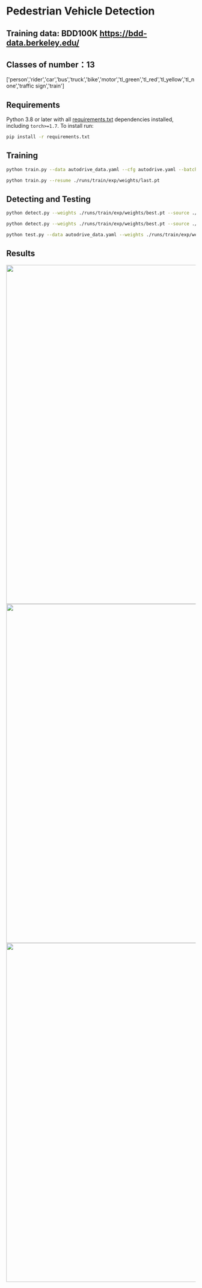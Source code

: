

# Pedestrian Vehicle Detection
## 
## Training data: BDD100K https://bdd-data.berkeley.edu/

## Classes of number：13   
['person','rider','car','bus','truck','bike','motor','tl_green','tl_red','tl_yellow','tl_none','traffic sign','train']

## Requirements
Python 3.8 or later with all [requirements.txt](https://github.com/ultralytics/yolov5/blob/master/requirements.txt) dependencies installed, including `torch>=1.7`. To install run:
```bash
pip install -r requirements.txt
```
## Training
```bash
python train.py --data autodrive_data.yaml --cfg autodrive.yaml --batch-size 32

python train.py --resume ./runs/train/exp/weights/last.pt
```
## Detecting and Testing
```bash
python detect.py --weights ./runs/train/exp/weights/best.pt --source ./BDD100K/images/test --conf 0.3

python detect.py --weights ./runs/train/exp/weights/best.pt --source ./BDD100K/images/vedio/new/*.mp4 --conf 0.3

python test.py --data autodrive_data.yaml --weights ./runs/train/exp/weights/best.pt
```
## Results
<img src="https://github.com/TtZJ2/yolov5-Pedestrian-Vehicle-Detection/blob/main/runs/detect/exp/a1.jpg" width="900">
<img src="https://github.com/TtZJ2/yolov5-Pedestrian-Vehicle-Detection/blob/main/runs/detect/exp/a2.jpg" width="900">
<img src="https://github.com/TtZJ2/yolov5-Pedestrian-Vehicle-Detection/blob/main/runs/detect/exp/a3.jpg" width="900">



